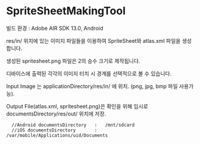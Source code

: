 SpriteSheetMakingTool
=====================
빌드 환경 :  Adobe AIR SDK 13.0, Android


res/in/ 위치에 있는 이미지 파일들을 이용하여 SpriteSheet와 atlas.xml 파일을 생성합니다.

생성된 spritesheet.png 파일은 2의 승수 크기로 제작됩니다.

디바이스에 출력된 각각의 이미지 터치 시 경계를 선택적으로 볼 수 있습니다.


Input Image 는 applicationDirectory/res/in/ 에 위치. (png, jpg, bmp 파일 사용가능).

Output File(atlas.xml, spritesheet.png)은 확인을 위해 임시로 documentsDirectory/res/out/ 위치에 저장.



      //Android documentsDirectory   :   /mnt/sdcard
      //iOS documentsDirectory       :   /var/mobile/Applications/uid/Documents
